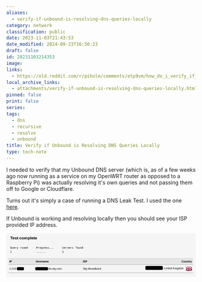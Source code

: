 ```yaml
---
aliases:
  - verify-if-unbound-is-resolving-dns-queries-locally
category: network
classification: public
date: 2023-11-03T21:43:53
date_modified: 2024-09-23T16:50:23
draft: false
id: 20231103214353
image: 
links:
  - https://old.reddit.com/r/pihole/comments/etp9vm/how_do_i_verify_if_unbound_is_working/
local_archive_links:
  - attachments/verify-if-unbound-is-resolving-dns-queries-locally.html
pinned: false
print: false
series: 
tags:
  - dns
  - recursive
  - resolve
  - unbound
title: Verify if Unbound is Resolving DNS Queries Locally
type: tech-note
---
```


I needed to verify that my Unbound DNS server (which is, as of a few weeks ago now running as a service on my OpenWRT router as opposed to a Raspberry Pi) was actually resolving it's own queries and not passing them off to Google or Cloudflare. 

Turns out it's simply a case of running a DNS Leak Test. I used the one [here](https://dnsleaktest.com).

If Unbound is working and resolving locally then you should see your ISP provided IP address.

![](attachments/verify-if-unbound-is-resolving-dns-queries-locally_1.png)